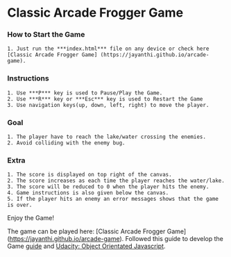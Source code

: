 Classic Arcade Frogger Game
===============================

### How to Start the Game
    1. Just run the ***index.html*** file on any device or check here [Classic Arcade Frogger Game] (https://jayanthi.github.io/arcade-game).

### Instructions
    1. Use ***P*** key is used to Pause/Play the Game.
    2. Use ***R*** key or ***Esc*** key is used to Restart the Game
    3. Use navigation keys(up, down, left, right) to move the player.

### Goal
    1. The player have to reach the lake/water crossing the enemies.
    2. Avoid colliding with the enemy bug.

### Extra
    1. The score is displayed on top right of the canvas.
    2. The score increases as each time the player reaches the water/lake.
    3. The score will be reduced to 0 when the player hits the enemy.
    4. Game instructions is also given below the canvas.
    5. If the player hits an enemy an error messages shows that the game is over.

Enjoy the Game!

The game can be played here: [Classic Arcade Frogger Game] (https://jayanthi.github.io/arcade-game).
Followed this guide to develop the Game [guide](https://docs.google.com/document/d/1v01aScPjSWCCWQLIpFqvg3-vXLH2e8_SZQKC8jNO0Dc/pub?embedded=true) and [Udacity: Object Orientated Javascript](https://www.udacity.com/course/progress#!/c-ud015-nd).

